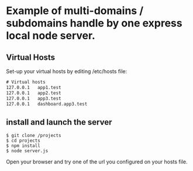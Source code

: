 # Example of multi-domains / subdomains handle by one express local node server. 

## Virtual Hosts
Set-up your virtual hosts by editing /etc/hosts file:

```txt
# Virtual hosts
127.0.0.1   app1.test
127.0.0.1   app2.test
127.0.0.1   app3.test
127.0.0.1   dashboard.app3.test
```

## install and launch the server

```
$ git clone /projects
$ cd projects
$ npm install
$ node server.js
```

Open your browser and try one of the url you configured on your hosts file.